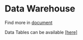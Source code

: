 # Data Warehouse
Find more in [document](document.pdf)

Data Tables can be available [[here]](https://drive.google.com/open?id=1du_OlCFnN3FUJmkwwoPpHWrYH7_37WcO)